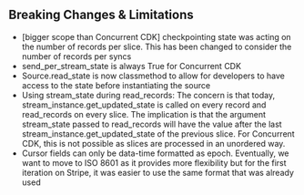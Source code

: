 ## Breaking Changes & Limitations

* [bigger scope than Concurrent CDK] checkpointing state was acting on the number of records per slice. This has been changed to consider the number of records per syncs
* send_per_stream_state is always True for Concurrent CDK
* Source.read_state is now classmethod to allow for developers to have access to the state before instantiating the source
* Using stream_state during read_records: The concern is that today, stream_instance.get_updated_state is called on every record and read_records  on every slice. The implication is that the argument stream_state passed to read_records will have the value after the last stream_instance.get_updated_state of the previous slice. For Concurrent CDK, this is not possible as slices are processed in an unordered way.
* Cursor fields can only be data-time formatted as epoch. Eventually, we want to move to ISO 8601 as it provides more flexibility but for the first iteration on Stripe, it was easier to use the same format that was already used
